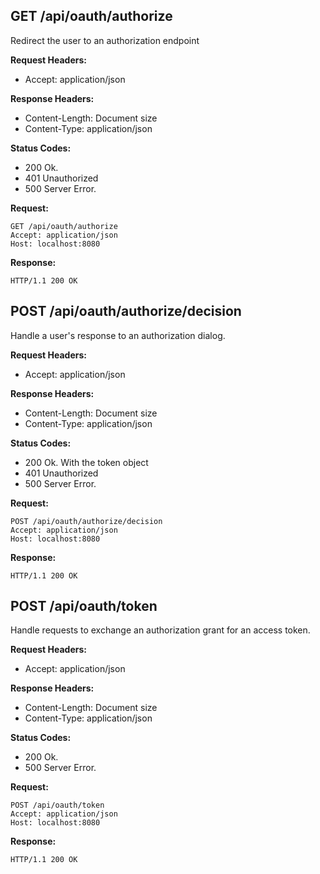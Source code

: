 ## GET /api/oauth/authorize

Redirect the user to an authorization endpoint

**Request Headers:**

- Accept: application/json

**Response Headers:**

- Content-Length: Document size
- Content-Type: application/json

**Status Codes:**

- 200 Ok.
- 401 Unauthorized
- 500 Server Error.

**Request:**

    GET /api/oauth/authorize
    Accept: application/json
    Host: localhost:8080

**Response:**

    HTTP/1.1 200 OK

## POST /api/oauth/authorize/decision

Handle a user's response to an authorization dialog.

**Request Headers:**

- Accept: application/json

**Response Headers:**

- Content-Length: Document size
- Content-Type: application/json

**Status Codes:**

- 200 Ok. With the token object
- 401 Unauthorized
- 500 Server Error.

**Request:**

    POST /api/oauth/authorize/decision
    Accept: application/json
    Host: localhost:8080

**Response:**

    HTTP/1.1 200 OK

## POST /api/oauth/token

Handle requests to exchange an authorization grant for an access token.

**Request Headers:**

- Accept: application/json

**Response Headers:**

- Content-Length: Document size
- Content-Type: application/json

**Status Codes:**

- 200 Ok.
- 500 Server Error.

**Request:**

    POST /api/oauth/token
    Accept: application/json
    Host: localhost:8080

**Response:**

    HTTP/1.1 200 OK
